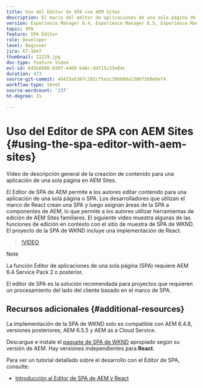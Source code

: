 ```yaml
---
title: Uso del Editor de SPA con AEM Sites
description: El marco del editor de aplicaciones de una sola página de AEM permite a los autores editar contenido para una aplicación de una sola página o una SPA. Los desarrolladores que utilizan cualquiera de los marcos de React crean una SPA y luego asignan áreas de la SPA a componentes de AEM, lo que permite a los autores utilizar herramientas de edición de AEM Sites familiares.
version: Experience Manager 6.4, Experience Manager 6.5, Experience Manager as a Cloud Service
topic: SPA
feature: SPA Editor
role: Developer
level: Beginner
jira: KT-1047
thumbnail: 22229.jpg
doc-type: Feature Video
exl-id: 645b6986-830f-4409-b46c-ddf15c33e84c
duration: 473
source-git-commit: 48433a5367c281cf5a1c106b08a1306f1b0e8ef4
workflow-type: tm+mt
source-wordcount: '237'
ht-degree: 1%

---
```


# Uso del Editor de SPA con AEM Sites {#using-the-spa-editor-with-aem-sites}

Vídeo de descripción general de la creación de contenido para una aplicación de una sola página en AEM Sites.

El Editor de SPA de AEM permite a los autores editar contenido para una aplicación de una sola página o SPA. Los desarrolladores que utilizan el marco de React crean una SPA y luego asignan áreas de la SPA a componentes de AEM, lo que permite a los autores utilizar herramientas de edición de AEM Sites familiares. El siguiente vídeo muestra algunas de las funciones de edición en contexto con el sitio de muestra de SPA de WKND. El proyecto de la SPA de WKND incluye una implementación de React.

>[!VIDEO](https://video.tv.adobe.com/v/326771?quality=12&learn=on&captions=spa)

>[!NOTE]
>
> La función Editor de aplicaciones de una sola página (SPA) requiere AEM 6.4 Service Pack 2 o posterior.
>
> El editor de SPA es la solución recomendada para proyectos que requieren un procesamiento del lado del cliente basado en el marco de SPA.

## Recursos adicionales {#additional-resources}

La implementación de la SPA de WKND solo es compatible con AEM 6.4.8, versiones posteriores, AEM 6.5.5 y AEM as a Cloud Service.

Descargue e instale el [paquete de SPA de WKND](https://github.com/adobe/aem-guides-wknd-spa/releases) apropiado según su versión de AEM. Hay versiones independientes para **React**.

Para ver un tutorial detallado sobre el desarrollo con el Editor de SPA, consulte:

* [Introducción al Editor de SPA de AEM y React](https://experienceleague.adobe.com/docs/experience-manager-learn/getting-started-with-aem-headless/spa-editor/react/overview.html?lang=es)
